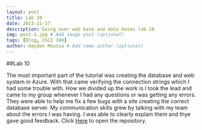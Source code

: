 ```yaml
---
layout: post
title: Lab 10
date: 2023-11-17
description: Going over web base and data bases lab 10
img: post-1.jpg # Add image post (optional)
tags: [Blog, CSCI 340]
author: Hayden Moussa # Add name author (optional)
---
```

##Lab 10

The most important part of the tutorial was creating the database and web system in Azure. With that came verifying the connection strings which I had some trouble with. How we divided up the work is I took the lead and came to my group whenever I had any questions or was getting any errors. They were able to help me fix a few bugs with a site creating the correct database server. My communication skills grew by talking with my team about the errors I was having. I was able to clearly explain them and thye gave good feedback. Click [Here](https://github.com/HaydenMoussa/csci340lab10) to open the repository. 